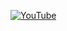 [![YouTube](http://i.ytimg.com/vi/pz6jOBfZ5xI/hqdefault.jpg)](https://www.youtube.com/watch?v=pz6jOBfZ5xI)
